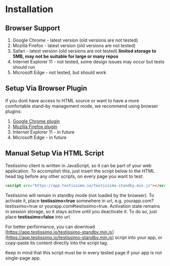 # Installation

## Browser Support
1. Google Chrome - latest version (old versions are not tested)
2. Mozilla Firefox - latest version (old versions are not tested)
3. Safari - latest version (old versions are not tested) **limited storage to 5MB, may not be suitable for large or many repos**
4. Internet Explorer 11 - not tested, some design issues may occur but tests should run
5. Microsoft Edge - not tested, but should work

## Setup Via Browser Plugin
If you dont have access to HTML source or want to have a more comfortable stand-by management mode, we recommend using browser plugins:

1. [Google Chrome plugin](https://chrome.google.com/webstore/detail/testissimo/kbndfdpfemdihkbgpaggicjhmfaeeobh?hl=en )
2. [Mozilla Firefox plugin](https://www.dropbox.com/s/x80m0fzcprgplau/testissimo-0.2.8-an%2Bfx.xpi?dl=1)
3. Internet Explorer 11 - in future
4. Microsoft Edge - in future

## Manual Setup Via HTML Script
Testissimo client is written in JavaScript, so it can be part of your web application. To accomplish this, just insert the script below to the HTML head tag before any other scripts, on every page you want to test:

```html
<script src="https://app.testissimo.io/testissimo-standby.min.js"></script>
```

Testissimo will remain in standby mode (not loaded by the browser). To activate it, place **testissimo=true** somewhere in url, e.g. yourapp.com?testissimo=true or yourapp.com#testissimo=true. 
Activation state remains in session storage, so it stays active until you deactivate it. To do so, just place **testissimo=false** into url.

For better performance, you can download [https://app.testissimo.io/testissimo-standby.min.js](https://app.testissimo.io/testissimo-standby.min.js) script into your app, or copy-paste its content directly into the script tag.

Keep in mind that this script must be in every tested page if your app is not single-page app.
